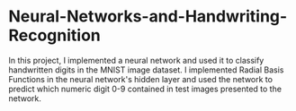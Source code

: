 # Neural-Networks-and-Handwriting-Recognition
In this project, I implemented a neural network and used it to classify handwritten digits in the MNIST image dataset. I implemented Radial Basis Functions in the neural network's hidden layer and used the network to predict which numeric digit 0-9 contained in test images presented to the network.
